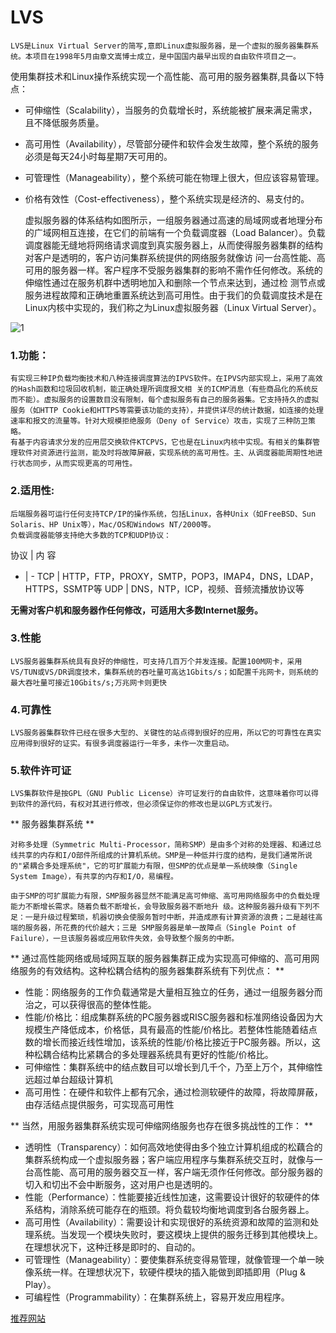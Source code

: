 # LVS

    LVS是Linux Virtual Server的简写,意即Linux虚拟服务器，是一个虚拟的服务器集群系统。本项目在1998年5月由章文嵩博士成立，是中国国内最早出现的自由软件项目之一。
    
使用集群技术和Linux操作系统实现一个高性能、高可用的服务器集群,具备以下特点：

* 可伸缩性（Scalability），当服务的负载增长时，系统能被扩展来满足需求，且不降低服务质量。
* 高可用性（Availability），尽管部分硬件和软件会发生故障，整个系统的服务必须是每天24小时每星期7天可用的。
* 可管理性（Manageability），整个系统可能在物理上很大，但应该容易管理。
* 价格有效性（Cost-effectiveness），整个系统实现是经济的、易支付的。

    虚拟服务器的体系结构如图所示，一组服务器通过高速的局域网或者地理分布的广域网相互连接，在它们的前端有一个负载调度器（Load Balancer）。负载调度器能无缝地将网络请求调度到真实服务器上，从而使得服务器集群的结构对客户是透明的，客户访问集群系统提供的网络服务就像访 问一台高性能、高可用的服务器一样。客户程序不受服务器集群的影响不需作任何修改。系统的伸缩性通过在服务机群中透明地加入和删除一个节点来达到，通过检 测节点或服务进程故障和正确地重置系统达到高可用性。由于我们的负载调度技术是在Linux内核中实现的，我们称之为Linux虚拟服务器（Linux Virtual Server）。

![1](http://mdpicture-1253499256.file.myqcloud.com/LVS/lvs%28FullNAT%29.png)

### 1.功能：

    有实现三种IP负载均衡技术和八种连接调度算法的IPVS软件。在IPVS内部实现上，采用了高效的Hash函数和垃圾回收机制，能正确处理所调度报文相 关的ICMP消息（有些商品化的系统反而不能）。虚拟服务的设置数目没有限制，每个虚拟服务有自己的服务器集。它支持持久的虚拟服务（如HTTP Cookie和HTTPS等需要该功能的支持），并提供详尽的统计数据，如连接的处理速率和报文的流量等。针对大规模拒绝服务（Deny of Service）攻击，实现了三种防卫策略。
    有基于内容请求分发的应用层交换软件KTCPVS，它也是在Linux内核中实现。有相关的集群管理软件对资源进行监测，能及时将故障屏蔽，实现系统的高可用性。主、从调度器能周期性地进行状态同步，从而实现更高的可用性。
    
### 2.适用性:

    后端服务器可运行任何支持TCP/IP的操作系统，包括Linux，各种Unix（如FreeBSD、Sun Solaris、HP Unix等），Mac/OS和Windows NT/2000等。
    负载调度器能够支持绝大多数的TCP和UDP协议：
    
协议 | 内 容
- | -
TCP | HTTP，FTP，PROXY，SMTP，POP3，IMAP4，DNS，LDAP，HTTPS，SSMTP等
UDP | DNS，NTP，ICP，视频、音频流播放协议等

**无需对客户机和服务器作任何修改，可适用大多数Internet服务。**

### 3.性能

    LVS服务器集群系统具有良好的伸缩性，可支持几百万个并发连接。配置100M网卡，采用VS/TUN或VS/DR调度技术，集群系统的吞吐量可高达1Gbits/s；如配置千兆网卡，则系统的最大吞吐量可接近10Gbits/s;万兆网卡则更快

### 4.可靠性

    LVS服务器集群软件已经在很多大型的、关键性的站点得到很好的应用，所以它的可靠性在真实应用得到很好的证实。有很多调度器运行一年多，未作一次重启动。
    
### 5.软件许可证

    LVS集群软件是按GPL（GNU Public License）许可证发行的自由软件，这意味着你可以得到软件的源代码，有权对其进行修改，但必须保证你的修改也是以GPL方式发行。
    

** 服务器集群系统 **

    对称多处理（Symmetric Multi-Processor，简称SMP）是由多个对称的处理器、和通过总线共享的内存和I/O部件所组成的计算机系统。SMP是一种低并行度的结构，是我们通常所说的"紧耦合多处理系统"，它的可扩展能力有限，但SMP的优点是单一系统映像（Single System Image），有共享的内存和I/O，易编程。
    
    由于SMP的可扩展能力有限，SMP服务器显然不能满足高可伸缩、高可用网络服务中的负载处理能力不断增长需求。随着负载不断增长，会导致服务器不断地升 级。这种服务器升级有下列不足：一是升级过程繁琐，机器切换会使服务暂时中断，并造成原有计算资源的浪费；二是越往高端的服务器，所花费的代价越大；三是 SMP服务器是单一故障点（Single Point of Failure），一旦该服务器或应用软件失效，会导致整个服务的中断。


** 通过高性能网络或局域网互联的服务器集群正成为实现高可伸缩的、高可用网络服务的有效结构。这种松耦合结构的服务器集群系统有下列优点： **

* 性能：网络服务的工作负载通常是大量相互独立的任务，通过一组服务器分而治之，可以获得很高的整体性能。
* 性能/价格比：组成集群系统的PC服务器或RISC服务器和标准网络设备因为大规模生产降低成本，价格低，具有最高的性能/价格比。若整体性能随着结点数的增长而接近线性增加，该系统的性能/价格比接近于PC服务器。所以，这种松耦合结构比紧耦合的多处理器系统具有更好的性能/价格比。
* 可伸缩性：集群系统中的结点数目可以增长到几千个，乃至上万个，其伸缩性远超过单台超级计算机
* 高可用性：在硬件和软件上都有冗余，通过检测软硬件的故障，将故障屏蔽，由存活结点提供服务，可实现高可用性

** 当然，用服务器集群系统实现可伸缩网络服务也存在很多挑战性的工作： **

* 透明性（Transparency）：如何高效地使得由多个独立计算机组成的松藕合的集群系统构成一个虚拟服务器；客户端应用程序与集群系统交互时，就像与一台高性能、高可用的服务器交互一样，客户端无须作任何修改。部分服务器的切入和切出不会中断服务，这对用户也是透明的。
* 性能（Performance）：性能要接近线性加速，这需要设计很好的软硬件的体系结构，消除系统可能存在的瓶颈。将负载较均衡地调度到各台服务器上。
* 高可用性（Availability）：需要设计和实现很好的系统资源和故障的监测和处理系统。当发现一个模块失败时，要这模块上提供的服务迁移到其他模块上。在理想状况下，这种迁移是即时的、自动的。
* 可管理性（Manageability）：要使集群系统变得易管理，就像管理一个单一映像系统一样。在理想状况下，软硬件模块的插入能做到即插即用（Plug & Play）。
* 可编程性（Programmability）：在集群系统上，容易开发应用程序。

[推荐网站](http://www.linuxvirtualserver.org/zh/lvs1.html)

